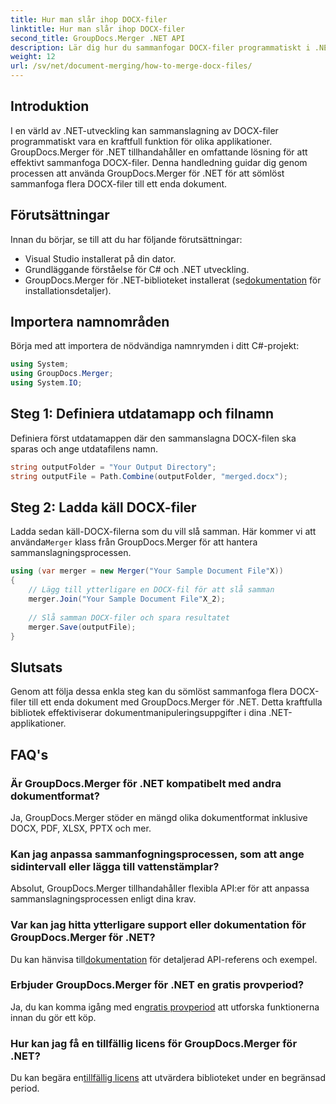 ```yaml
---
title: Hur man slår ihop DOCX-filer
linktitle: Hur man slår ihop DOCX-filer
second_title: GroupDocs.Merger .NET API
description: Lär dig hur du sammanfogar DOCX-filer programmatiskt i .NET med GroupDocs.Merger, vilket förenklar dokumenthanteringsuppgifter effektivt.
weight: 12
url: /sv/net/document-merging/how-to-merge-docx-files/
---
```

## Introduktion
I en värld av .NET-utveckling kan sammanslagning av DOCX-filer programmatiskt vara en kraftfull funktion för olika applikationer. GroupDocs.Merger för .NET tillhandahåller en omfattande lösning för att effektivt sammanfoga DOCX-filer. Denna handledning guidar dig genom processen att använda GroupDocs.Merger för .NET för att sömlöst sammanfoga flera DOCX-filer till ett enda dokument.
## Förutsättningar
Innan du börjar, se till att du har följande förutsättningar:
- Visual Studio installerat på din dator.
- Grundläggande förståelse för C# och .NET utveckling.
-  GroupDocs.Merger för .NET-biblioteket installerat (se[dokumentation](https://tutorials.groupdocs.com/merger/net/) för installationsdetaljer).

## Importera namnområden
Börja med att importera de nödvändiga namnrymden i ditt C#-projekt:
```csharp
using System; 
using GroupDocs.Merger;
using System.IO;
```
## Steg 1: Definiera utdatamapp och filnamn
Definiera först utdatamappen där den sammanslagna DOCX-filen ska sparas och ange utdatafilens namn.
```csharp
string outputFolder = "Your Output Directory";
string outputFile = Path.Combine(outputFolder, "merged.docx");
```
## Steg 2: Ladda käll DOCX-filer
Ladda sedan käll-DOCX-filerna som du vill slå samman. Här kommer vi att använda`Merger` klass från GroupDocs.Merger för att hantera sammanslagningsprocessen.
```csharp
using (var merger = new Merger("Your Sample Document File"X))
{
    // Lägg till ytterligare en DOCX-fil för att slå samman
    merger.Join("Your Sample Document File"X_2);
    
    // Slå samman DOCX-filer och spara resultatet
    merger.Save(outputFile);
}
```

## Slutsats
Genom att följa dessa enkla steg kan du sömlöst sammanfoga flera DOCX-filer till ett enda dokument med GroupDocs.Merger för .NET. Detta kraftfulla bibliotek effektiviserar dokumentmanipuleringsuppgifter i dina .NET-applikationer.
## FAQ's
### Är GroupDocs.Merger för .NET kompatibelt med andra dokumentformat?
Ja, GroupDocs.Merger stöder en mängd olika dokumentformat inklusive DOCX, PDF, XLSX, PPTX och mer.
### Kan jag anpassa sammanfogningsprocessen, som att ange sidintervall eller lägga till vattenstämplar?
Absolut, GroupDocs.Merger tillhandahåller flexibla API:er för att anpassa sammanslagningsprocessen enligt dina krav.
### Var kan jag hitta ytterligare support eller dokumentation för GroupDocs.Merger för .NET?
 Du kan hänvisa till[dokumentation](https://tutorials.groupdocs.com/merger/net/) för detaljerad API-referens och exempel.
### Erbjuder GroupDocs.Merger för .NET en gratis provperiod?
 Ja, du kan komma igång med en[gratis provperiod](https://releases.groupdocs.com/) att utforska funktionerna innan du gör ett köp.
### Hur kan jag få en tillfällig licens för GroupDocs.Merger för .NET?
 Du kan begära en[tillfällig licens](https://purchase.groupdocs.com/temporary-license/) att utvärdera biblioteket under en begränsad period.